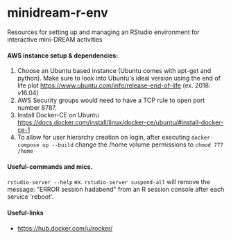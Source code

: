 # minidream-r-env
Resources for setting up and managing an RStudio environment for interactive mini-DREAM activities

#### AWS instance setup & dependencies:
1. Choose an Ubuntu based instance (Ubuntu comes with apt-get and python). Make sure to look into Ubuntu's ideal version using the end of life plot https://www.ubuntu.com/info/release-end-of-life (ex. 2018: v16.04)
2. AWS Security groups would need to have a TCP rule to open port number 8787.
3. Install Docker-CE on Ubuntu https://docs.docker.com/install/linux/docker-ce/ubuntu/#install-docker-ce-1
4. To allow for user hierarchy creation on login, after executing `docker-compose up --build` change the /home volume permissions to `chmod 777 /home`

#### Useful-commands and mics. 
`rstudio-server --help` ex. `rstudio-server suspend-all` will remove the message: "ERROR session hadabend" from an R session console after each service 'reboot'.

#### Useful-links 
- https://hub.docker.com/u/rocker/










